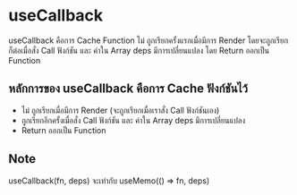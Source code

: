 # useCallback

useCallback คือการ Cache Function ไม่ ถูกเรียกครั้งแรกเมื่อมีการ Render โดยจะถูกเรียกก็ต่อเมื่อสั่ง Call ฟังก์ชัน และ ค่าใน Array deps มีการเปลี่ยนแปลง โดย Return ออกเป็น Function

## หลักการของ useCallback คือการ Cache ฟังก์ชันไว้

- ไม่ ถูกเรียกเมื่อมีการ Render (จะถูกเรียกเมื่อเราสั่ง Call ฟังก์ชันเอง)
- ถูกเรียกอีกครั้งเมื่อสั่ง Call ฟังก์ชัน และ ค่าใน Array deps มีการเปลี่ยนแปลง
- Return ออกเป็น Function

## Note
useCallback(fn, deps) จะเท่ากับ useMemo(() => fn, deps)